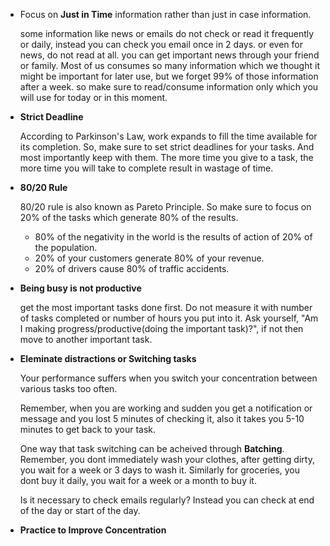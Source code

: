 - Focus on **Just in Time** information rather than just in case information.
	
	some information like news or emails do not check or read it frequently or daily, instead you can check you email once in 2 days. or even for news, do not read at all. you can get important news through your friend or family.
	Most of us consumes so many information which we thought it might be important for later use, but we forget 99% of those information after a week. so make sure to read/consume information only which you will use for today or in this moment.
- **Strict Deadline**
	
	According to Parkinson's Law, work expands to fill the time available for its completion. So, make sure to set strict deadlines for your tasks. And most importantly keep with them. The more time you give to a task, the more time you will take to complete result in wastage of time.
	
- **80/20 Rule**

	80/20 rule is also known as Pareto Principle. So make sure to focus on 20% of the tasks which generate 80% of the results.

	- 80% of the negativity in the world is the results of action of 20% of the population.
	- 20% of your customers generate 80% of your revenue.
	- 20% of drivers cause 80% of traffic accidents.

- **Being busy is not productive**

	get the most important tasks done first. Do not measure it with number of tasks completed or number of hours you put into it. Ask yourself, "Am I making progress/productive(doing the important task)?", if not then move to another important task.
	
- **Eleminate distractions or Switching tasks**

	Your performance suffers when you switch your concentration between various tasks too often.

	Remember, when you are working and sudden you get a notification or message and you lost 5 minutes of checking it, also it takes you 5-10 minutes to get back to your task. 

	One way that task switching can be acheived through **Batching**. Remember, you dont immediately wash your clothes, after getting dirty, you wait for a week or 3 days to wash it. Similarly for groceries, you dont buy it daily, you wait for a week or a month to buy it.

	Is it necessary to check emails regularly? Instead you can check at end of the day or start of the day. 
	
- **Practice to Improve Concentration**

	
	

	

	

	



